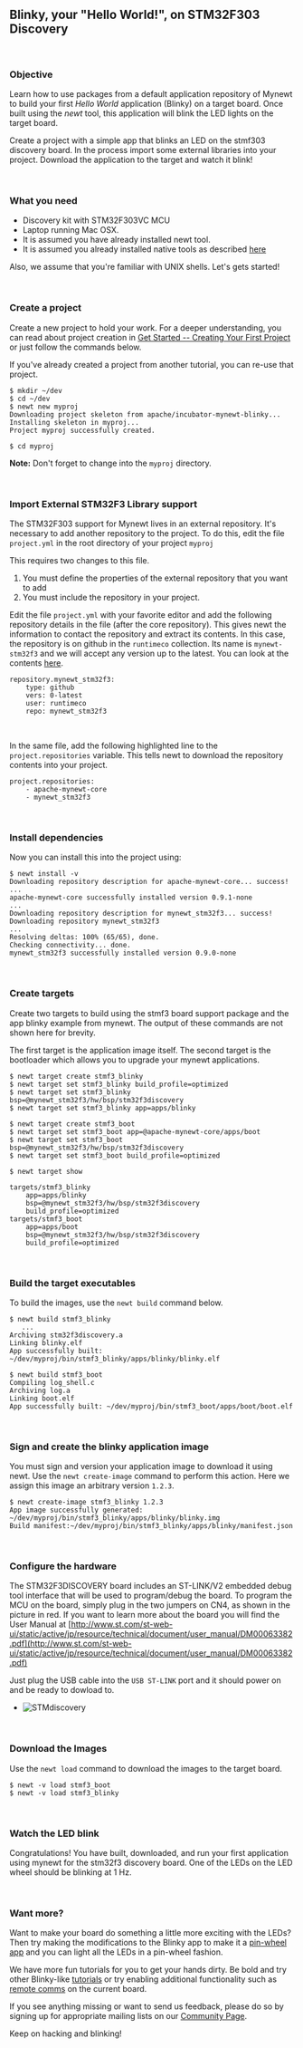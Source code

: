 ## Blinky, your "Hello World!", on STM32F303 Discovery

<br>

### Objective

Learn how to use packages from a default application repository of Mynewt to build your first *Hello World* application (Blinky) on a target board. Once built using the *newt* tool, this application will blink the LED lights on the target board.

Create a project with a simple app that blinks an LED on the stmf303 
discovery board.  In the process import some external libraries into your project. Download the application to the target and watch it blink!

<br>

### What you need

* Discovery kit with STM32F303VC MCU
* Laptop running Mac OSX. 
* It is assumed you have already installed newt tool. 
* It is assumed you already installed native tools as described [here](../get_started/native_tools.md)

Also, we assume that you're familiar with UNIX shells. Let's gets started!

<br>

### Create a project

Create a new project to hold your work.  For a deeper understanding, you can read about project creation in 
[Get Started -- Creating Your First Project](../get_started/project_create.md)
or just follow the commands below.

If you've already created a project from another tutorial, you can re-use
that project.

```
$ mkdir ~/dev
$ cd ~/dev
$ newt new myproj
Downloading project skeleton from apache/incubator-mynewt-blinky...
Installing skeleton in myproj...
Project myproj successfully created.

$ cd myproj

``` 

**Note:** Don't forget to change into the `myproj` directory.

<br>

### Import External STM32F3 Library support 

The STM32F303 support for Mynewt lives in an external repository.  It's
necessary to add another repository to the project.  To do this,
edit the file `project.yml` in the root directory of your project `myproj`

This requires two changes to this file.

1.  You must define the properties of the external repository that you want
to add
2. You must include the repository in your project.

Edit the file `project.yml` with your favorite editor and add the 
following repository details in the file (after the core 
repository).  This gives newt the information to contact the repository
and extract its contents.  In this case, the repository is on github in 
the `runtimeco` collection. Its name is `mynewt-stm32f3` and we will accept
any version up to the latest. You can look at the contents [here](https://github.com/runtimeco/mynewt_stm32f3).

```
repository.mynewt_stm32f3:
    type: github
    vers: 0-latest
    user: runtimeco
    repo: mynewt_stm32f3
```

<br>

In the same file, add the following highlighted line to the 
`project.repositories` variable.  This tells newt to download the
 repository contents into your project. 

```hl_lines="3"
project.repositories:
    - apache-mynewt-core
    - mynewt_stm32f3
```

<br>

### Install dependencies

Now you can install this into the project using:

```
$ newt install -v 
Downloading repository description for apache-mynewt-core... success!
...
apache-mynewt-core successfully installed version 0.9.1-none
...
Downloading repository description for mynewt_stm32f3... success!
Downloading repository mynewt_stm32f3 
...
Resolving deltas: 100% (65/65), done.
Checking connectivity... done.
mynewt_stm32f3 successfully installed version 0.9.0-none
```

<br>

   
### Create  targets

Create two targets to build using the stmf3 board support package and the 
app blinky example from mynewt.  The output of these commands are not
shown here for brevity. 

The first target is the application image itself. The second
target is the bootloader which allows you to upgrade your mynewt 
applications. 


```
$ newt target create stmf3_blinky
$ newt target set stmf3_blinky build_profile=optimized
$ newt target set stmf3_blinky bsp=@mynewt_stm32f3/hw/bsp/stm32f3discovery
$ newt target set stmf3_blinky app=apps/blinky

$ newt target create stmf3_boot
$ newt target set stmf3_boot app=@apache-mynewt-core/apps/boot
$ newt target set stmf3_boot bsp=@mynewt_stm32f3/hw/bsp/stm32f3discovery
$ newt target set stmf3_boot build_profile=optimized

$ newt target show

targets/stmf3_blinky
    app=apps/blinky
    bsp=@mynewt_stm32f3/hw/bsp/stm32f3discovery
    build_profile=optimized
targets/stmf3_boot
    app=apps/boot
    bsp=@mynewt_stm32f3/hw/bsp/stm32f3discovery
    build_profile=optimized
```

<br>

### Build the target executables

To build the images, use the `newt build` command below.

```
$ newt build stmf3_blinky
   ...
Archiving stm32f3discovery.a
Linking blinky.elf
App successfully built: ~/dev/myproj/bin/stmf3_blinky/apps/blinky/blinky.elf

$ newt build stmf3_boot
Compiling log_shell.c
Archiving log.a
Linking boot.elf
App successfully built: ~/dev/myproj/bin/stmf3_boot/apps/boot/boot.elf
```

<br>

### Sign and create the blinky application image

You must sign and version your application image to download it using newt.  Use
the `newt create-image` command to perform this action. Here we assign this
image an arbitrary version `1.2.3`.

```no-highlight
$ newt create-image stmf3_blinky 1.2.3
App image successfully generated: ~/dev/myproj/bin/stmf3_blinky/apps/blinky/blinky.img
Build manifest:~/dev/myproj/bin/stmf3_blinky/apps/blinky/manifest.json
```

<br>

### Configure the hardware 


 The STM32F3DISCOVERY board includes an ST-LINK/V2 embedded debug tool interface that will be used to program/debug the board. To program the MCU on the board, simply plug in the two jumpers on CN4, as shown in the picture in red. If you want to learn more about the board you will find the User Manual at [http://www.st.com/st-web-ui/static/active/jp/resource/technical/document/user_manual/DM00063382.pdf](http://www.st.com/st-web-ui/static/active/jp/resource/technical/document/user_manual/DM00063382.pdf)
 
 Just plug the USB cable into the ```USB ST-LINK``` port and it should power on and be ready to dowload to.

* ![STMdiscovery](pics/STM32f3discovery_connector.png)

<br>

### Download the Images

Use the `newt load` command to download the images to the target board.

```
$ newt -v load stmf3_boot
$ newt -v load stmf3_blinky
``` 

<br>

### Watch the LED blink

Congratulations! You have built, downloaded, and run your first application using mynewt for the stm32f3 discovery board. One of the LEDs on the LED wheel should be blinking at 1 Hz.

<br>

### Want more?

Want to make your board do something a little more exciting with the LEDs? Then try making the modifications to the Blinky app to make it a [pin-wheel app](pin-wheel-mods.md) and you can light all the LEDs in a pin-wheel fashion.

We have more fun tutorials for you to get your hands dirty. Be bold and try other Blinky-like [tutorials](../tutorials/nRF52.md) or try enabling additional functionality such as [remote comms](project-slinky.md) on the current board.

If you see anything missing or want to send us feedback, please do so by signing up for appropriate mailing lists on our [Community Page](../../community.md).

Keep on hacking and blinking!
